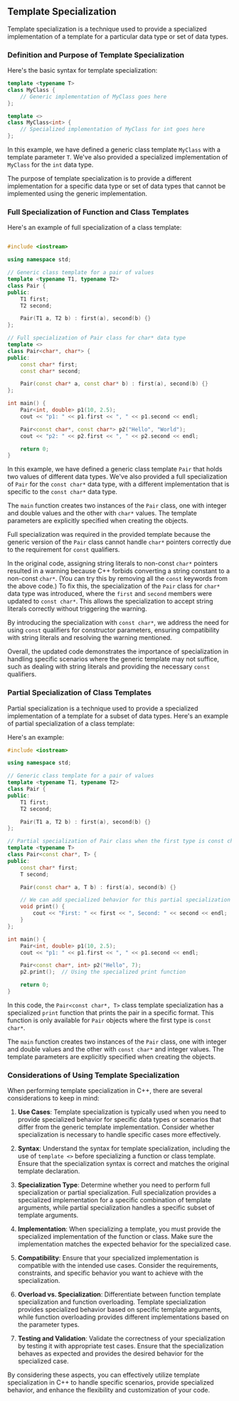 
## Template Specialization
Template specialization is a technique used to provide a specialized implementation of a template for a particular data type or set of data types.

### Definition and Purpose of Template Specialization
Here's the basic syntax for template specialization:
```cpp
template <typename T>
class MyClass {
    // Generic implementation of MyClass goes here
};

template <>
class MyClass<int> {
    // Specialized implementation of MyClass for int goes here
};
```
In this example, we have defined a generic class template `MyClass` with a template parameter `T`. We've also provided a specialized implementation of `MyClass` for the `int` data type.

The purpose of template specialization is to provide a different implementation for a specific data type or set of data types that cannot be implemented using the generic implementation.

### Full Specialization of Function and Class Templates
Here's an example of full specialization of a class template:
```cpp

#include <iostream>

using namespace std;

// Generic class template for a pair of values
template <typename T1, typename T2>
class Pair {
public:
    T1 first;
    T2 second;

    Pair(T1 a, T2 b) : first(a), second(b) {}
};

// Full specialization of Pair class for char* data type
template <>
class Pair<char*, char*> {
public:
    const char* first;
    const char* second;

    Pair(const char* a, const char* b) : first(a), second(b) {}
};

int main() {
    Pair<int, double> p1(10, 2.5);
    cout << "p1: " << p1.first << ", " << p1.second << endl;

    Pair<const char*, const char*> p2("Hello", "World");
    cout << "p2: " << p2.first << ", " << p2.second << endl;

    return 0;
}
```
In this example, we have defined a generic class template `Pair` that holds two values of different data types. We've also provided a full specialization of `Pair` for the `const char*` data type, with a different implementation that is specific to the `const char*` data type.

The `main` function creates two instances of the `Pair` class, one with integer and double values and the other with `char*` values. The template parameters are explicitly specified when creating the objects.

Full specialization was required in the provided template because the generic version of the `Pair` class cannot handle `char*` pointers correctly due to the requirement for `const` qualifiers. 

In the original code, assigning string literals to non-const `char*` pointers resulted in a warning because C++ forbids converting a string constant to a non-const `char*`. (You can try this by removing all the `const` keywords from the above code.) To fix this, the specialization of the `Pair` class for `char*` data type was introduced, where the `first` and `second` members were updated to `const char*`. This allows the specialization to accept string literals correctly without triggering the warning.

By introducing the specialization with `const char*`, we address the need for using `const` qualifiers for constructor parameters, ensuring compatibility with string literals and resolving the warning mentioned.

Overall, the updated code demonstrates the importance of specialization in handling specific scenarios where the generic template may not suffice, such as dealing with string literals and providing the necessary `const` qualifiers.

### Partial Specialization of Class Templates
Partial specialization is a technique used to provide a specialized implementation of a template for a subset of data types. Here's an example of partial specialization of a class template:

Here's an example:
```cpp
#include <iostream>

using namespace std;

// Generic class template for a pair of values
template <typename T1, typename T2>
class Pair {
public:
    T1 first;
    T2 second;

    Pair(T1 a, T2 b) : first(a), second(b) {}
};

// Partial specialization of Pair class when the first type is const char*
template <typename T>
class Pair<const char*, T> {
public:
    const char* first;
    T second;

    Pair(const char* a, T b) : first(a), second(b) {}

    // We can add specialized behavior for this partial specialization
    void print() {
        cout << "First: " << first << ", Second: " << second << endl;
    }
};

int main() {
    Pair<int, double> p1(10, 2.5);
    cout << "p1: " << p1.first << ", " << p1.second << endl;

    Pair<const char*, int> p2("Hello", 7);
    p2.print();  // Using the specialized print function

    return 0;
}
```
In this code, the `Pair<const char*, T>` class template specialization has a specialized `print` function that prints the pair in a specific format. This function is only available for `Pair` objects where the first type is `const char*`.

The `main` function creates two instances of the `Pair` class, one with integer and double values and the other with `const char*` and integer values. The template parameters are explicitly specified when creating the objects.

### Considerations of Using Template Specialization
When performing template specialization in C++, there are several considerations to keep in mind:

1. **Use Cases**: Template specialization is typically used when you need to provide specialized behavior for specific data types or scenarios that differ from the generic template implementation. Consider whether specialization is necessary to handle specific cases more effectively.

2. **Syntax**: Understand the syntax for template specialization, including the use of `template <>` before specializing a function or class template. Ensure that the specialization syntax is correct and matches the original template declaration.

3. **Specialization Type**: Determine whether you need to perform full specialization or partial specialization. Full specialization provides a specialized implementation for a specific combination of template arguments, while partial specialization handles a specific subset of template arguments.

4. **Implementation**: When specializing a template, you must provide the specialized implementation of the function or class. Make sure the implementation matches the expected behavior for the specialized case.

5. **Compatibility**: Ensure that your specialized implementation is compatible with the intended use cases. Consider the requirements, constraints, and specific behavior you want to achieve with the specialization.

6. **Overload vs. Specialization**: Differentiate between function template specialization and function overloading. Template specialization provides specialized behavior based on specific template arguments, while function overloading provides different implementations based on the parameter types.

7. **Testing and Validation**: Validate the correctness of your specialization by testing it with appropriate test cases. Ensure that the specialization behaves as expected and provides the desired behavior for the specialized case.

By considering these aspects, you can effectively utilize template specialization in C++ to handle specific scenarios, provide specialized behavior, and enhance the flexibility and customization of your code.